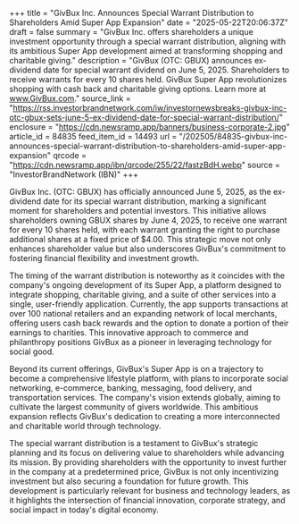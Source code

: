 +++
title = "GivBux Inc. Announces Special Warrant Distribution to Shareholders Amid Super App Expansion"
date = "2025-05-22T20:06:37Z"
draft = false
summary = "GivBux Inc. offers shareholders a unique investment opportunity through a special warrant distribution, aligning with its ambitious Super App development aimed at transforming shopping and charitable giving."
description = "GivBux (OTC: GBUX) announces ex-dividend date for special warrant dividend on June 5, 2025. Shareholders to receive warrants for every 10 shares held. GivBux Super App revolutionizes shopping with cash back and charitable giving options. Learn more at www.GivBux.com."
source_link = "https://rss.investorbrandnetwork.com/iw/investornewsbreaks-givbux-inc-otc-gbux-sets-june-5-ex-dividend-date-for-special-warrant-distribution/"
enclosure = "https://cdn.newsramp.app/banners/business-corporate-2.jpg"
article_id = 84835
feed_item_id = 14493
url = "/202505/84835-givbux-inc-announces-special-warrant-distribution-to-shareholders-amid-super-app-expansion"
qrcode = "https://cdn.newsramp.app/ibn/qrcode/255/22/fastzBdH.webp"
source = "InvestorBrandNetwork (IBN)"
+++

<p>GivBux Inc. (OTC: GBUX) has officially announced June 5, 2025, as the ex-dividend date for its special warrant distribution, marking a significant moment for shareholders and potential investors. This initiative allows shareholders owning GBUX shares by June 4, 2025, to receive one warrant for every 10 shares held, with each warrant granting the right to purchase additional shares at a fixed price of $4.00. This strategic move not only enhances shareholder value but also underscores GivBux's commitment to fostering financial flexibility and investment growth.</p><p>The timing of the warrant distribution is noteworthy as it coincides with the company's ongoing development of its Super App, a platform designed to integrate shopping, charitable giving, and a suite of other services into a single, user-friendly application. Currently, the app supports transactions at over 100 national retailers and an expanding network of local merchants, offering users cash back rewards and the option to donate a portion of their earnings to charities. This innovative approach to commerce and philanthropy positions GivBux as a pioneer in leveraging technology for social good.</p><p>Beyond its current offerings, GivBux's Super App is on a trajectory to become a comprehensive lifestyle platform, with plans to incorporate social networking, e-commerce, banking, messaging, food delivery, and transportation services. The company's vision extends globally, aiming to cultivate the largest community of givers worldwide. This ambitious expansion reflects GivBux's dedication to creating a more interconnected and charitable world through technology.</p><p>The special warrant distribution is a testament to GivBux's strategic planning and its focus on delivering value to shareholders while advancing its mission. By providing shareholders with the opportunity to invest further in the company at a predetermined price, GivBux is not only incentivizing investment but also securing a foundation for future growth. This development is particularly relevant for business and technology leaders, as it highlights the intersection of financial innovation, corporate strategy, and social impact in today's digital economy.</p>